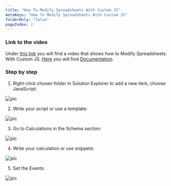 ```yaml
---
title: "How To Modify Spreadsheets With Custom JS"
metaKeys: "How To Modify Spreadsheets With Custom JS"
folderOnly: "false"
pageIndex: 2
---
```


### Link to the video

Under [this link](https://profitbasedocs.blob.core.windows.net/videos/Spreadsheet%20-%20Modifying%20Spreadsheets%20With%20Custom%20JS.mp4) you will find a video that shows how to Modify Spreadsheets With Custom JS. [Here](../../javascript.md) you will find [Documentation](../../javascript.md).
<br/>

### Step by step


1. Right-click chosen folder in Solution Explorer to add a new item, choose JavaScript:

![pic](https://profitbasedocs.blob.core.windows.net/images/HTjs%20(1).png)

2. Write your script or use a template: 

![pic](https://profitbasedocs.blob.core.windows.net/images/HTjs%20(2).png)

3. Go to Calculations in the Schema section:
   
![pic](https://profitbasedocs.blob.core.windows.net/images/HTjs%20(3).png)


4. Write your calculation or use snippets:
   
![pic](https://profitbasedocs.blob.core.windows.net/images/HTjs%20(4).png)

5. Set the Events:
   
![pic](https://profitbasedocs.blob.core.windows.net/images/HTjs%20(5).png)